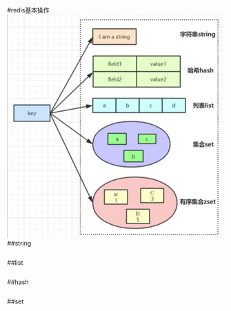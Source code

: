 #redis基本操作
![docker_engine](images/5t.png)
##string
```text

```


##list
```text

```

##hash
```text

```


##set
```text

``` 

